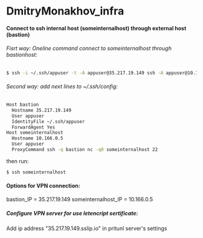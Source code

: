 # DmitryMonakhov_infra
#### Connect to ssh internal host (someinternalhost) through external host (bastion)
###### Fisrt way: Oneline command connect to someinternalhost through bastionhost:

```sh
$ ssh -i ~/.ssh/appuser -t -A appuser@35.217.19.149 ssh -A appuser@10.166.0.5
```
###### Second way: add next lines to ~/.ssh/config:

```sh
Host bastion
  Hostname 35.217.19.149
  User appuser
  IdentityFile ~/.ssh/appuser
  ForwardAgent Yes
Host someinternalhost
  Hostname 10.166.0.5
  User appuser
  ProxyCommand ssh -q bastion nc -q0 someinternalhost 22
```
then run:
```sh
$ ssh someinternalhost
```

#### Options for VPN connection:
bastion_IP = 35.217.19.149
someinternalhost_IP = 10.166.0.5

##### Configure VPN server for use letencript sertificate:
Add ip address "35.217.19.149.sslip.io" in pritunl server's settings
